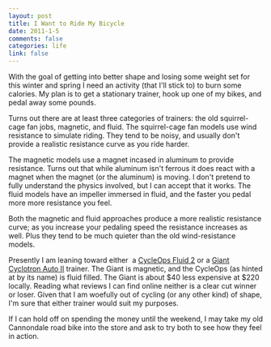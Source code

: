 ```yaml
--- 
layout: post
title: I Want to Ride My Bicycle
date: 2011-1-5
comments: false
categories: life
link: false
---
```

With the goal of getting into better shape and losing some weight set for this winter and spring I need an activity (that I'll stick to) to burn some calories. My plan is to get a stationary trainer, hook up one of my bikes, and pedal away some pounds.

Turns out there are at least three categories of trainers: the old squirrel-cage fan jobs, magnetic, and fluid. The squirrel-cage fan models use wind resistance to simulate riding. They tend to be noisy, and usually don't provide a realistic resistance curve as you ride harder.

The magnetic models use a magnet incased in aluminum to provide resistance. Turns out that while aluminum isn't ferrous it does react with a magnet when the magnet (or the aluminum) is moving. I don't pretend to fully understand the physics involved, but I can accept that it works. The fluid models have an impeller immersed in fluid, and the faster you pedal more more resistance you feel.

Both the magnetic and fluid approaches produce a more realistic resistance curve; as you increase your pedaling speed the resistance increases as well. Plus they tend to be much quieter than the old wind-resistance models.

Presently I am leaning toward either  a <a title="CycleOps Fluid 2" href="http://www.cycleops.com/products/trainers.html?page=shop.product_details&amp;flypage=flypage_images.tpl&amp;product_id=168&amp;category_id=3" target="_blank">CycleOps Fluid 2</a> or a <a title="Giant Cyclotron Auto II" href="http://www.giant-bicycles.com/en-US/partsaccessories/product/cyclotron.auto.ii.trainer/1293/30767/" target="_blank">Giant Cyclotron Auto II</a> trainer. The Giant is magnetic, and the CycleOps (as hinted at by its name) is fluid filled. The Giant is about $40 less expensive at $220 locally. Reading what reviews I can find online neither is a clear cut winner or loser. Given that I am woefully out of cycling (or any other kind) of shape, I'm sure that either trainer would suit my purposes.

If I can hold off on spending the money until the weekend, I may take my old Cannondale road bike into the store and ask to try both to see how they feel in action.

